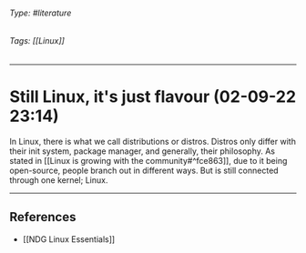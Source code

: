 ###### Type: #literature
###### Tags: [[Linux]]
---
# Still Linux, it's just flavour (02-09-22 23:14)
In Linux, there is what we call distributions or distros. Distros only differ with their init system, package manager, and generally, their philosophy. As stated in [[Linux is growing with the community#^fce863]], due to it being open-source, people branch out in different ways. But is still connected through one kernel; Linux.

---
## References
- [[NDG Linux Essentials]]